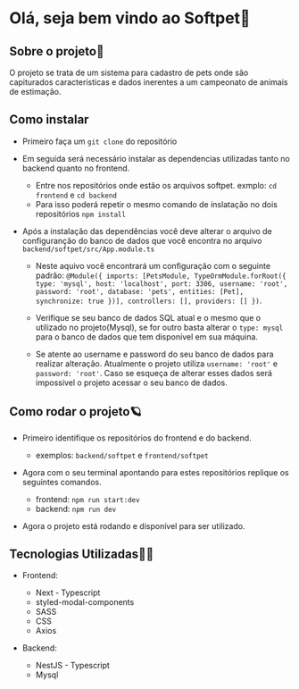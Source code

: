 # Olá, seja bem vindo ao Softpet🐶

## Sobre o projeto📔
<p>O projeto se trata de um sistema para cadastro de pets onde são capiturados caracteristicas e dados inerentes a um campeonato de animais de estimação.</p>

## Como instalar

- Primeiro faça um `git clone` do repositório
- Em seguida será necessário instalar as dependencias utilizadas tanto no backend quanto no frontend.
    - Entre nos repositórios onde estão os arquivos softpet. exmplo: `cd frontend` e `cd backend`
    - Para isso poderá repetir o mesmo comando de inslatação no dois repositórios `npm install`

- Após a instalação das dependências você deve alterar o arquivo de configuranção do banco de dados que você encontra no arquivo `backend/softpet/src/App.module.ts`
    - Neste aquivo você encontrará um configuração com o seguinte padrão:
    `@Module({
        imports: [PetsModule, TypeOrmModule.forRoot({
            type: 'mysql',
            host: 'localhost',
            port: 3306,
            username: 'root',
            password: 'root',
            database: 'pets',
            entities: [Pet],
            synchronize: true
    })],
    controllers: [],
    providers: []
    })`.
    
    - Verifique se seu banco de dados SQL atual e o mesmo que o utilizado no projeto(Mysql), se for outro basta alterar o `type: mysql` para o banco de dados que tem disponível em sua máquina.
    - Se atente ao username e password do seu banco de dados para realizar alteração. Atualmente o projeto utiliza `username: 'root'` e `password: 'root'`. Caso se esqueça de alterar esses dados será impossível o projeto acessar o seu banco de dados.


## Como rodar o projeto🪐

- Primeiro identifique os repositórios do frontend e do backend.
    - exemplos: `backend/softpet` e `frontend/softpet`
- Agora com o seu terminal apontando para estes repositórios replique os seguintes comandos.
    - frontend: `npm run start:dev`
    - backend: `npm run dev`

- Agora o projeto está rodando e disponível para ser utilizado.

## Tecnologias Utilizadas🧑‍💻
- Frontend:
    - Next - Typescript
    - styled-modal-components
    - SASS
    - CSS
    - Axios

- Backend:
    - NestJS - Typescript
    - Mysql


